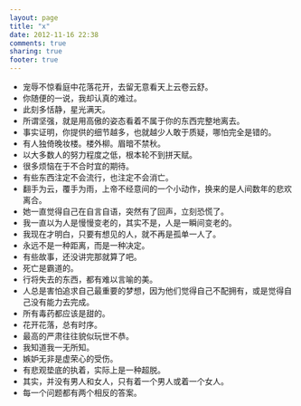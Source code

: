 ```yaml
---
layout: page
title: "x"
date: 2012-11-16 22:38
comments: true
sharing: true
footer: true
---
```


* 宠辱不惊看庭中花落花开，去留无意看天上云卷云舒。
* 你随便的一说，我却认真的难过。
* 此刻多恬静，星光满天。
* 所谓坚强，就是用高傲的姿态看着不属于你的东西完整地离去。
* 事实证明，你提供的细节越多，也就越少人敢于质疑，哪怕完全是错的。
* 有人独倚晚妆楼。楼外柳。眉暗不禁秋。
* 以大多数人的努力程度之低，根本轮不到拼天赋。
* 很多烦恼在于不合时宜的期待。
* 有些东西注定不会流行，也注定不会消亡。
* 翻手为云，覆手为雨，上帝不经意间的一个小动作，换来的是人间数年的悲欢离合。
* 她一直觉得自己在自言自语，突然有了回声，立刻恐慌了。
* 我一直以为人是慢慢变老的，其实不是，人是一瞬间变老的。
* 我现在才明白，只要有想见的人，就不再是孤单一人了。
* 永远不是一种距离，而是一种决定。
* 有些故事，还没讲完那就算了吧。
* 死亡是霸道的。
* 行将失去的东西，都有难以言喻的美。
* 人总是害怕追求自己最重要的梦想，因为他们觉得自己不配拥有，或是觉得自己没有能力去完成。
* 所有毒药都应该是甜的。
* 花开花落，总有时序。
* 最高的严肃往往貌似玩世不恭。
* 我知道我一无所知。
* 嫉妒无非是虚荣心的受伤。
* 有悲观垫底的执着，实际上是一种超脱。
* 其实，并没有男人和女人，只有着一个男人或着一个女人。
* 每一个问题都有两个相反的答案。
